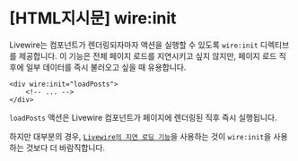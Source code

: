 # [HTML지시문] wire:init
Livewire는 컴포넌트가 렌더링되자마자 액션을 실행할 수 있도록 `wire:init` 디렉티브를 제공합니다. 이 기능은 전체 페이지 로드를 지연시키고 싶지 않지만, 페이지 로드 직후에 일부 데이터를 즉시 불러오고 싶을 때 유용합니다.

```blade
<div wire:init="loadPosts">
    <!-- ... -->
</div>
```

`loadPosts` 액션은 Livewire 컴포넌트가 페이지에 렌더링된 직후 즉시 실행됩니다.

하지만 대부분의 경우, [`Livewire의 지연 로딩 기능`](/livewire/3.x/lazy)을 사용하는 것이 `wire:init`을 사용하는 것보다 더 바람직합니다.
